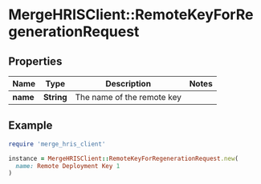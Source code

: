 # MergeHRISClient::RemoteKeyForRegenerationRequest

## Properties

| Name | Type | Description | Notes |
| ---- | ---- | ----------- | ----- |
| **name** | **String** | The name of the remote key |  |

## Example

```ruby
require 'merge_hris_client'

instance = MergeHRISClient::RemoteKeyForRegenerationRequest.new(
  name: Remote Deployment Key 1
)
```


